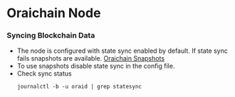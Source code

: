 # Oraichain Node

### Syncing Blockchain Data
- The node is configured with state sync enabled by default. If state sync fails snapshots are available.
  [Oraichain Snapshots](https://snapshots.orai.io)
- To use snapshots disable state sync in the config file.
- Check sync status
  ```
  journalctl -b -u oraid | grep statesync
  ```
